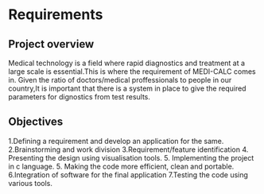 # Requirements
## Project overview
Medical technology is a field where rapid diagnostics and treatment at a large scale is essential.This is where the requirement of MEDI-CALC comes in. Given the ratio of doctors/medical proffessionals to people in our country,It is important that there is a system in place to give the required parameters for dignostics from test results.
 
## Objectives
1.Defining a requirement and develop an application for the same.
2.Brainstorming and work division
3.Requirement/feature identification
4. Presenting the design using visualisation tools.
5. Implementing the project in c language.
5. Making the code more efficient, clean and portable.
6.Integration of software for the final application
7.Testing the code using various tools.
